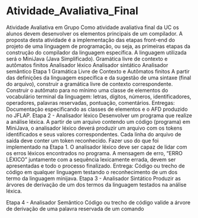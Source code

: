 # Atividade_Avaliativa_Final

Atividade Avaliativa em Grupo
Como atividade avaliativa final da UC os alunos devem desenvolver os elementos principais de um compilador. A proposta desta atividade é a implementação das etapas front-end do projeto de uma linguagem de programação, ou seja, as primeiras etapas da construção do compilador da linguagem específica.
A linguagem utilizada será o MiniJava (Java Simplificado).
Gramática livre de contexto e autômatos finitos
Analisador léxico
Analisador sintático
Analisador semântico
Etapa 1 
Gramática Livre de Contexto e Autômatos finitos
A partir das definições da linguagem específica e da sugestão de uma sintaxe (final do arquivo), construir a gramática livre de contexto correspondente.
Construir o autômato para no mínimo uma classe de elementos do vocabulário terminal da linguagem: letras, dígitos, números, identificadores, operadores, palavras reservadas, pontuação, comentários.
Entregas: Documentação especificando as classes de elementos e o AFD produzido no JFLAP.
Etapa 2 - Analisador léxico
Desenvolver um programa que realize a análise léxica.
A partir de um arquivo contendo um código (programa) em MiniJava, o analisador léxico deverá produzir um arquivo com os tokens identificados e seus valores correspondentes. Cada linha do arquivo de saída deve conter um token reconhecido.
Fazer uso do que foi implementado na Etapa 1.
O analisador léxico deve ser capaz de lidar com os erros léxicos encontrados no programa. A mensagem de erro, “ERRO LÉXICO” juntamente com a sequência lexicamente errada, devem ser apresentadas e todo o processo finalizado.
Entrega: Código ou trecho de código em qualquer linguagem testando o reconhecimento de um dos termo da linguagem minijava.
Etapa 3 - Analisador Sintático
Produzir as árvores de derivação de um dos termos da linguagem testados na análise léxica.


Etapa 4 - Analisador Semântico
Código ou trecho de código valide a árvore de derivação de uma palavra reservada de um comando






